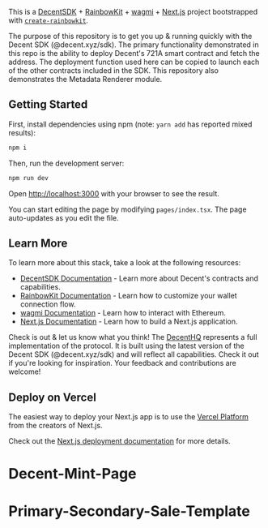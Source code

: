 This is a [DecentSDK](https://docs.decent.xyz) + [RainbowKit](https://rainbowkit.com) + [wagmi](https://wagmi.sh) + [Next.js](https://nextjs.org/) project bootstrapped with [`create-rainbowkit`](https://github.com/rainbow-me/rainbowkit/tree/main/packages/create-rainbowkit).

The purpose of this repository is to get you up & running quickly with the Decent SDK (@decent.xyz/sdk).  The primary functionality demonstrated in this repo is the ability to deploy Decent's 721A smart contract and fetch the address.  The deployment function used here can be copied to launch each of the other contracts included in the SDK.  This repository also demonstrates the Metadata Renderer module.

## Getting Started

First, install dependencies using npm (note: ```yarn add``` has reported mixed results):

```bash
npm i
```

Then, run the development server:

```bash
npm run dev
```

Open [http://localhost:3000](http://localhost:3000) with your browser to see the result.

You can start editing the page by modifying `pages/index.tsx`. The page auto-updates as you edit the file.

## Learn More

To learn more about this stack, take a look at the following resources:

- [DecentSDK Documentation](https://docs.decent.xyz) - Learn more about Decent's contracts and capabilities.
- [RainbowKit Documentation](https://rainbowkit.com) - Learn how to customize your wallet connection flow.
- [wagmi Documentation](https://wagmi.sh) - Learn how to interact with Ethereum.
- [Next.js Documentation](https://nextjs.org/docs) - Learn how to build a Next.js application.

Check is out & let us know what you think!  The [DecentHQ](https://hq.decent.xyz) represents a full implementation of the protocol.  It is built using the latest version of the Decent SDK (@decent.xyz/sdk) and will reflect all capabilities.  Check it out if you're looking for inspiration.  Your feedback and contributions are welcome!

## Deploy on Vercel

The easiest way to deploy your Next.js app is to use the [Vercel Platform](https://vercel.com/new?utm_medium=default-template&filter=next.js&utm_source=create-next-app&utm_campaign=create-next-app-readme) from the creators of Next.js.

Check out the [Next.js deployment documentation](https://nextjs.org/docs/deployment) for more details.
# Decent-Mint-Page
# Primary-Secondary-Sale-Template
